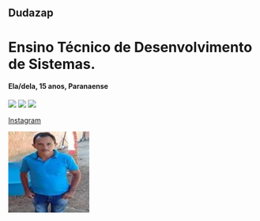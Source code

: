 ## Dudazap
# Ensino Técnico de Desenvolvimento de Sistemas.
#### Ela/dela, 15 anos, Paranaense
 
<img height="200px" src="https://cdn.jsdelivr.net/gh/devicons/devicon/icons/apple/apple-original.svg" /> <img height="200px" src="https://cdn.jsdelivr.net/gh/devicons/devicon/icons/github/github-original.svg" /> <img height="200px" src="https://cdn.jsdelivr.net/gh/devicons/devicon/icons/twitter/twitter-original.svg" />
            
 <a href="https://instagram.com?dudar.ramos?igshid=MDM4ZDc5MmU">Instagram</a>           

<img src="images.jpeg">
